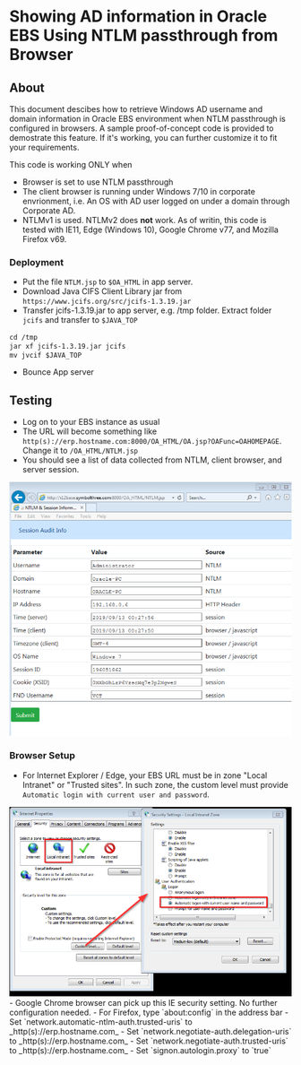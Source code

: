# Showing AD information in Oracle EBS Using NTLM passthrough from Browser

## About

This document descibes how to retrieve Windows AD username and domain information in Oracle EBS environment when NTLM passthrough is configured in browsers.  A sample proof-of-concept code is provided to demostrate this feature.  If it's working, you can further customize it to fit your requirements.

This code is working ONLY when

- Browser is set to use NTLM passthrough
- The client browser is running under Windows 7/10 in corporate envrionment, 
i.e. An OS with AD user logged on under a domain through Corporate AD.
- NTLMv1 is used.  NTLMv2 does **not** work.
 As of writin, this code is tested with IE11, Edge (Windows 10), Google Chrome v77, and Mozilla Firefox v69.

### Deployment

- Put the file `NTLM.jsp` to `$OA_HTML` in app server.
- Download Java CIFS Client Library jar from `https://www.jcifs.org/src/jcifs-1.3.19.jar`
- Transfer jcifs-1.3.19.jar to app server, e.g. /tmp folder.  Extract folder `jcifs` and transfer to `$JAVA_TOP` 

```
cd /tmp
jar xf jcifs-1.3.19.jar jcifs
mv jvcif $JAVA_TOP
```

- Bounce App server

## Testing

- Log on to your EBS instance as usual
- The URL will become something like 
`http(s)://erp.hostname.com:8000/OA_HTML/OA.jsp?OAFunc=OAHOMEPAGE`. Change it to `/OA_HTML/NTLM.jsp`
- You should see a list of data collected from NTLM, client browser, and server session.

<img src="pic/NTLM-sample.png">


### Browser Setup

- For Internet Explorer / Edge, your EBS URL must be in zone "Local Intranet" or "Trusted sites". In such zone, the custom level must provide `Automatic login with current user and password`.
<img src="pic/IEsetting.png">
- Google Chrome browser can pick up this IE security setting.  No further configuration needed.
- For Firefox, type `about:config` in the address bar
  - Set `network.automatic-ntlm-auth.trusted-uris` to _http(s)://erp.hostname.com_
  - Set `network.negotiate-auth.delegation-uris` to _http(s)://erp.hostname.com_
  - Set `network.negotiate-auth.trusted-uris` to _http(s)://erp.hostname.com_
  - Set `signon.autologin.proxy` to `true`
